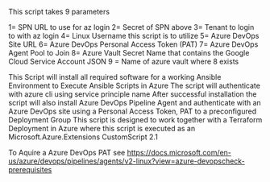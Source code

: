  This script takes 9 parameters
 
 1= SPN URL to use for az login
 2= Secret of SPN above
 3= Tenant to login to with az login
 4= Linux Username this script is to utilize
 5= Azure DevOps Site URL
 6= Azure DevOps Personal Access Token (PAT)
 7= Azure DevOps Agent Pool to Join
 8= Azure Vault Secret Name that contains the Google Cloud Service Account JSON
 9 = Name of azure vault where 8 exists


 This Script will install all required software for a working 
 Ansible Environment to Execute Ansible Scripts in Azure
 The script will authenticate with azure cli using service principle name
 After successful installation the script will also install 
 Azure DevOps Pipeline Agent and authenticate 
 with an Azure DevOps site using a Personal 
 Access Token, PAT to a preconfigured Deployment Group
 This script is designed to work together with a 
 Terraform Deployment in Azure where this script is 
 executed as an Microsoft.Azure.Extensions CustomScript 2.1

 To Aquire a Azure DevOps PAT see https://docs.microsoft.com/en-us/azure/devops/pipelines/agents/v2-linux?view=azure-devopscheck-prerequisites
